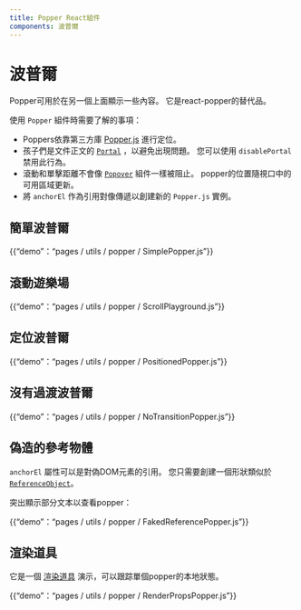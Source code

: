 ```yaml
---
title: Popper React組件
components: 波普爾
---
```

# 波普爾

<p class="description">Popper可用於在另一個上面顯示一些內容。 它是react-popper的替代品。</p>

使用 `Popper` 組件時需要了解的事項：

- Poppers依靠第三方庫 [Popper.js](https://github.com/FezVrasta/popper.js) 進行定位。
- 孩子們是文件正文的 [`Portal`](/utils/portal/) ，以避免出現問題。 您可以使用 `disablePortal`禁用此行為。
- 滾動和單擊距離不會像 [`Popover`](/utils/popover/) 組件一樣被阻止。 popper的位置隨視口中的可用區域更新。
- 將 `anchorEl` 作為引用對像傳遞以創建新的 `Popper.js` 實例。

## 簡單波普爾

{{“demo”：“pages / utils / popper / SimplePopper.js”}}

## 滾動遊樂場

{{“demo”：“pages / utils / popper / ScrollPlayground.js”}}

## 定位波普爾

{{“demo”：“pages / utils / popper / PositionedPopper.js”}}

## 沒有過渡波普爾

{{“demo”：“pages / utils / popper / NoTransitionPopper.js”}}

## 偽造的參考物體

`anchorEl` 屬性可以是對偽DOM元素的引用。 您只需要創建一個形狀類似於 [`ReferenceObject`](https://github.com/FezVrasta/popper.js/blob/0642ce0ddeffe3c7c033a412d4d60ce7ec8193c3/packages/popper/index.d.ts#L118-L123)。

突出顯示部分文本以查看popper：

{{“demo”：“pages / utils / popper / FakedReferencePopper.js”}}

## 渲染道具

它是一個 [渲染道具](https://reactjs.org/docs/render-props.html) 演示，可以跟踪單個popper的本地狀態。

{{“demo”：“pages / utils / popper / RenderPropsPopper.js”}}